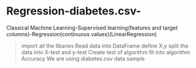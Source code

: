# Regression-diabetes.csv-
Classical Machine Learning-Supervised learning(features and target columns)-Regression(continuous values)(LinearRegression)
>import all the libaries
>Read data into DataFrame
>define X,y
>split the data into X-test and y-test
>Create test of algorithm
>fit into algorithm
>Accuracy
We are using diabetes.csv data sample
